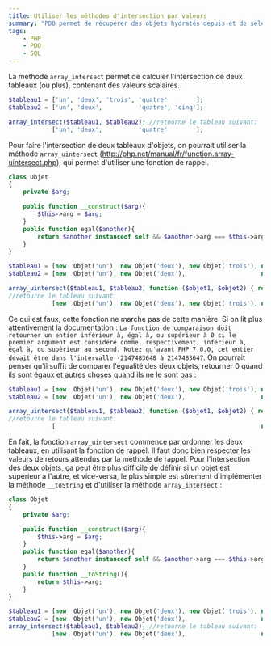 ```yaml
---
title: Utiliser les méthodes d'intersection par valeurs
summary: "PDO permet de récupérer des objets hydratés depuis et de sélectionner la clef servant à l'indexation du tableau de résultat."
tags:
    - PHP
    - PDO
    - SQL
---
```


La méthode `array_intersect` permet de calculer l'intersection de deux tableaux (ou plus), contenant des valeurs scalaires.
```PHP
$tableau1 = ['un', 'deux', 'trois', 'quatre'        ];
$tableau2 = ['un', 'deux',          'quatre', 'cinq'];

array_intersect($tableau1, $tableau2); //retourne le tableau suivant:
            ['un', 'deux',          'quatre'        ];
```

Pour faire l'intersection de deux tableaux d'objets, on pourrait utiliser la méthode `array_uintersect`  (http://php.net/manual/fr/function.array-uintersect.php), qui permet d'utiliser une fonction de rappel.
```PHP
class Objet
{
    private $arg;

    public function __construct($arg){
        $this->arg = $arg;
    }
    public function egal($another){
        return $another instanceof self && $another->arg === $this->arg;
    }
}

$tableau1 = [new  Objet('un'), new Objet('deux'), new Objet('trois'), new Objet('quatre')                   ];
$tableau2 = [new  Objet('un'), new Objet('deux'),                     new Objet('quatre'), new Objet('cinq')];

array_uintersect($tableau1, $tableau2, function ($objet1, $objet2) { return $objet1->egal($objet2); }); 
//retourne le tableau suivant:
            [new  Objet('un'), new Objet('deux'), new Objet('trois'), new Objet('quatre')                   ];
```
Ce qui est faux, cette fonction ne marche pas de cette manière.
Si on lit plus attentivement la documentation : `La fonction de comparaison doit retourner un entier inférieur à, égal à, ou supérieur à 0 si le premier argument est considéré comme, respectivement, inférieur à, égal à, ou supérieur au second. Notez qu'avant PHP 7.0.0, cet entier devait être dans l'intervalle -2147483648 à 2147483647`. 
On pourrait penser qu'il suffit de comparer l'égualité des deux objets, retourner 0 quand ils sont égaux et autres choses quand ils ne le sont pas :
```PHP
$tableau1 = [new  Objet('un'), new Objet('deux'), new Objet('trois'), new Objet('quatre')                   ];
$tableau2 = [new  Objet('un'), new Objet('deux'),                     new Objet('quatre'), new Objet('cinq')];

array_uintersect($tableau1, $tableau2, function ($objet1, $objet2) { return $objet1->egal($objet2) ? 0 : 1; }); 
//retourne le tableau suivant:
            [                                                         new Objet('quatre')                   ];
```
En fait, la fonction `array_uintersect` commence par ordonner les deux tableaux, en utilisant la fonction de rappel. Il faut donc bien respecter les valeurs de retours attendus par la méthode de rappel. Pour l'intersection des deux objets, ça peut être plus difficile de définir si un objet est supérieur a l'autre, et vice-versa, le plus simple est sûrement d'implémenter la méthode `__toString` et d'utiliser la méthode `array_intersect` : 
```PHP
class Objet
{
    private $arg;

    public function __construct($arg){
        $this->arg = $arg;
    }
    public function egal($another){
        return $another instanceof self && $another->arg === $this->arg;
    }
    public function __toString(){
        return $this->arg;
    }
}

$tableau1 = [new  Objet('un'), new Objet('deux'), new Objet('trois'), new Objet('quatre')                   ];
$tableau2 = [new  Objet('un'), new Objet('deux'),                     new Objet('quatre'), new Objet('cinq')];
array_intersect($tableau1, $tableau2); //retourne le tableau suivant:
            [new  Objet('un'), new Objet('deux'),                     new Objet('quatre')                   ];
```
